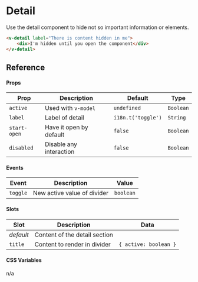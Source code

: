 # Detail

Use the detail component to hide not so important information or elements.

```html
<v-detail label="There is content hidden in me">
	<div>I'm hidden until you open the component</div>
</v-detail>
```

## Reference

#### Props

| Prop         | Description             | Default            | Type      |
| ------------ | ----------------------- | ------------------ | --------- |
| `active`     | Used with `v-model`     | `undefined`        | `Boolean` |
| `label`      | Label of detail         | `i18n.t('toggle')` | `String`  |
| `start-open` | Have it open by default | `false`            | `Boolean` |
| `disabled`   | Disable any interaction | `false`            | `Boolean` |

#### Events

| Event    | Description                 | Value     |
| -------- | --------------------------- | --------- |
| `toggle` | New active value of divider | `boolean` |

#### Slots

| Slot      | Description                   | Data                  |
| --------- | ----------------------------- | --------------------- |
| _default_ | Content of the detail section |                       |
| `title`   | Content to render in divider  | `{ active: boolean }` |

#### CSS Variables

n/a
